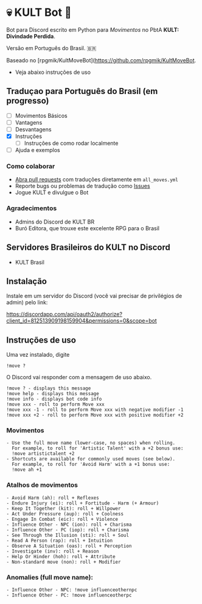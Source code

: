 # 💀 KULT Bot 🤖

Bot para Discord escrito em Python para _Movimentos_ no PbtA **KULT: Divindade Perdida**.

Versão em Português do Brasil. 🇧🇷

Baseado no [rpgmik/KultMoveBot](https://github.com/rpgmik/KultMoveBot.

- Veja abaixo instruções de uso

## Traduçao para Português do Brasil (em progresso)

- [ ] Movimentos Básicos
- [ ] Vantagens
- [ ] Desvantagens
- [x] Instruções
  + [ ] Instruções de como rodar localmente
- [ ] Ajuda e exemplos

### Como colaborar

- [Abra pull requests][creating-a-pr] com traduções diretamente em `all_moves.yml`
- Reporte bugs ou problemas de tradução como [Issues][issues]
- Jogue KULT e divulgue o Bot

[creating-a-pr]: https://docs.github.com/pt/github/collaborating-with-issues-and-pull-requests/creating-a-pull-request
[issues]: https://github.com/paulodiovani/kult-move-bot-ptbr/issues

### Agradecimentos

- Admins do Discord de KULT BR
- Buró Editora, que trouxe este excelente RPG para o Brasil

## Servidores Brasileiros do KULT no Discord

- KULT Brasil
 
## Instalação

Instale em um servidor do Discord (você vai precisar de privilégios de admin) pelo link:

https://discordapp.com/api/oauth2/authorize?client_id=812513909198159904&permissions=0&scope=bot

## Instruções de uso

Uma vez instalado, digite

`
!move ?
`

O Discord vai responder com a mensagem de uso abaixo.


```
!move ? - displays this message
!move help - displays this message
!move info - displays bot code info
!move xxx - roll to perform Move xxx
!move xxx -1 - roll to perform Move xxx with negative modifier -1
!move xxx +2 - roll to perform Move xxx with positive modifier +2
```

### Movimentos

```
- Use the full move name (lower-case, no spaces) when rolling.
  For example, to roll for 'Artistic Talent' with a +2 bonus use:
  !move artistictalent +2
- Shortcuts are available for commonly used moves (see below).
  For example, to roll for 'Avoid Harm' with a +1 bonus use:
  !move ah +1
```

### Atalhos de movimentos

```
- Avoid Harm (ah): roll + Reflexes
- Endure Injury (ei): roll + Fortitude - Harm (+ Armour)
- Keep It Together (kit): roll + Willpower
- Act Under Pressure (aup): roll + Coolness
- Engage In Combat (eic): roll + Violence
- Influence Other - NPC (ion): roll + Charisma
- Influence Other - PC (iop): roll + Charisma
- See Through the Illusion (sti): roll + Soul
- Read A Person (rap): roll + Intuition
- Observe A Situation (oas): roll + Perception
- Investigate (inv): roll + Reason
- Help Or Hinder (hoh): roll + Attribute
- Non-standard move (non): roll + Modifier
```

### Anomalies (full move name):

```
- Influence Other - NPC: !move influenceothernpc
- Influence Other - PC: !move influenceotherpc
```

